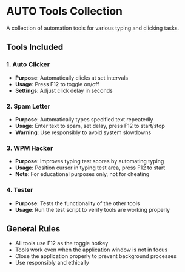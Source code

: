 # AUTO Tools Collection

A collection of automation tools for various typing and clicking tasks.

## Tools Included

### 1. Auto Clicker
- **Purpose**: Automatically clicks at set intervals
- **Usage**: Press F12 to toggle on/off
- **Settings**: Adjust click delay in seconds

### 2. Spam Letter
- **Purpose**: Automatically types specified text repeatedly
- **Usage**: Enter text to spam, set delay, press F12 to start/stop
- **Warning**: Use responsibly to avoid system slowdowns

### 3. WPM Hacker
- **Purpose**: Improves typing test scores by automating typing
- **Usage**: Position cursor in typing test area, press F12 to start
- **Note**: For educational purposes only, not for cheating

### 4. Tester
- **Purpose**: Tests the functionality of the other tools
- **Usage**: Run the test script to verify tools are working properly

## General Rules
- All tools use F12 as the toggle hotkey
- Tools work even when the application window is not in focus
- Close the application properly to prevent background processes
- Use responsibly and ethically